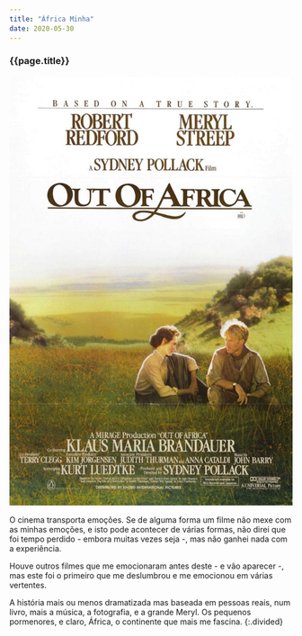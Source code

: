 ```yaml
---
title: "África Minha"
date: 2020-05-30
---
```


### {{page.title}} ###
![orange](assets/images/film-list/flm_2.jpg)

O cinema transporta emoções. Se de alguma forma um filme não mexe com as minhas emoções, e isto pode acontecer de várias formas, não direi que foi tempo perdido - embora muitas vezes seja -, mas não ganhei nada com a experiência.

Houve outros filmes que me emocionaram antes deste - e vão aparecer -, mas este foi o primeiro que me deslumbrou e me emocionou em várias vertentes.

A história mais ou menos dramatizada mas baseada em pessoas reais, num livro, mais a música, a fotografia, e a grande Meryl. Os pequenos pormenores, e claro, África, o continente que mais me fascina.
{:.divided}